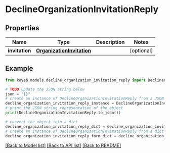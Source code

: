# DeclineOrganizationInvitationReply


## Properties

Name | Type | Description | Notes
------------ | ------------- | ------------- | -------------
**invitation** | [**OrganizationInvitation**](OrganizationInvitation.md) |  | [optional] 

## Example

```python
from koyeb.models.decline_organization_invitation_reply import DeclineOrganizationInvitationReply

# TODO update the JSON string below
json = "{}"
# create an instance of DeclineOrganizationInvitationReply from a JSON string
decline_organization_invitation_reply_instance = DeclineOrganizationInvitationReply.from_json(json)
# print the JSON string representation of the object
print(DeclineOrganizationInvitationReply.to_json())

# convert the object into a dict
decline_organization_invitation_reply_dict = decline_organization_invitation_reply_instance.to_dict()
# create an instance of DeclineOrganizationInvitationReply from a dict
decline_organization_invitation_reply_form_dict = decline_organization_invitation_reply.from_dict(decline_organization_invitation_reply_dict)
```
[[Back to Model list]](../README.md#documentation-for-models) [[Back to API list]](../README.md#documentation-for-api-endpoints) [[Back to README]](../README.md)


